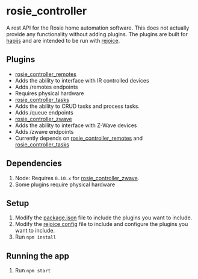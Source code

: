 # rosie_controller
A rest API for the Rosie home automation software. This does not actually provide any functionality without adding plugins. The plugins are built for [hapijs](http://hapijs.com/) and are intended to be run with [rejoice](https://github.com/hapijs/rejoice).

## Plugins
* [rosie_controller_remotes](https://github.com/Olson3R/rosie_controller_remotes)
 * Adds the ability to interface with IR controlled devices
 * Adds /remotes endpoints
 * Requires physical hardware
* [rosie_controller_tasks](https://github.com/Olson3R/rosie_controller_tasks)
 * Adds the ability to CRUD tasks and process tasks.
 * Adds /queue endpoints
* [rosie_controller_zwave](https://github.com/Olson3R/rosie_controller_zwave)
 * Adds the ability to interface with Z-Wave devices
 * Adds /zwave endpoints
 * Currently depends on [rosie_controller_remotes](https://github.com/Olson3R/rosie_controller_remotes) and [rosie_controller_tasks](https://github.com/Olson3R/rosie_controller_tasks)

## Dependencies
1. Node: Requires `0.10.x` for [rosie_controller_zwave](https://github.com/Olson3R/rosie_controller_zwave).
2. Some plugins require physical hardware

## Setup
1. Modify the [package.json](https://github.com/Olson3R/rosie_controller/blob/master/package.json) file to include the plugins you want to include.
2. Modify the [rejoice config](https://github.com/Olson3R/rosie_controller/blob/master/index.json) file to include and configure the plugins you want to include.
3. Run `npm install`

## Running the app
1. Run `npm start`
